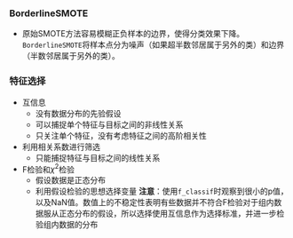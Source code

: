 ### BorderlineSMOTE
- 原始SMOTE方法容易模糊正负样本的边界，使得分类效果下降。`BorderlineSMOTE`将样本点分为噪声（如果超半数邻居属于另外的类）和边界（半数邻居属于另外的类）。

### 特征选择
- 互信息
  - 没有数据分布的先验假设
  - 可以捕捉单个特征与目标之间的非线性关系
  - 只关注单个特征，没有考虑特征之间的高阶相关性
- 利用相关系数进行筛选
  - 只能捕捉特征与目标之间的线性关系
- F检验和$\chi^2$检验
  - 假设数据是正态分布
  - 利用假设检验的思想选择变量
**注意**：使用`f_classif`时观察到很小的p值，以及NaN值。数值上的不稳定性表明有些数据并不符合F检验对于组内数据服从正态分布的假设，所以选择使用互信息作为选择标准，并进一步检验组内数据的分布